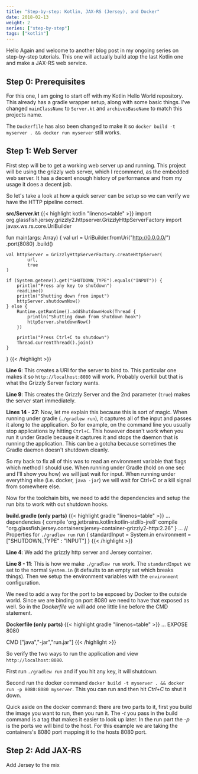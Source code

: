 ```yaml
---
title: "Step-by-step: Kotlin, JAX-RS (Jersey), and Docker"
date: 2018-02-13
weight: 2
series: ["step-by-step"]
tags: ["kotlin"]
---
```


Hello Again and welcome to another blog post in my ongoing series on step-by-step tutorials. This one will actually build atop the last Kotlin one and make a JAX-RS web service.

## Step 0: Prerequisites
For this one, I am going to start off with my Kotlin Hello World repository. This already has a gradle wrapper setup, along with some basic things. I've changed `mainClassName`  to `Server.kt` and `archivesBaseName` to match this projects name.

The `Dockerfile` has also been changed to make it so `docker build -t myserver . && docker run myserver` still works.

## Step 1: Web Server
First step will be to get a working web server up and running. This project will be using the grizzly web server, which I recommend, as the embedded web server. It has a decent enough history of performance and from my usage it does a decent job.

So let's take a look at how a quick server can be setup so we can verify we have the HTTP pipeline correct.

**src/Server.kt**
{{< highlight kotlin "linenos=table" >}}
import org.glassfish.jersey.grizzly2.httpserver.GrizzlyHttpServerFactory
import javax.ws.rs.core.UriBuilder

fun main(args: Array<String>) {
    val url = UriBuilder.fromUri("http://0.0.0.0/")
            .port(8080)
            .build()

    val httpServer = GrizzlyHttpServerFactory.createHttpServer(
            url,
            true
    )

    if (System.getenv().get("SHUTDOWN_TYPE").equals("INPUT")) {
        println("Press any key to shutdown")
        readLine()
        println("Shutting down from input")
        httpServer.shutdownNow()
    } else {
        Runtime.getRuntime().addShutdownHook(Thread {
            println("Shutting down from shutdown hook")
            httpServer.shutdownNow()
        })

        println("Press Ctrl+C to shutdown")
        Thread.currentThread().join()
    }
}
{{< /highlight >}}

**Line 6**: This creates a URI for the server to bind to. This particular one makes it so `http://localhost:8080` will work. Probably overkill but that is what the Grizzly Server factory wants.

**Line 9**: This creates the Grizzly Server and the 2nd parameter (`true`) makes the server start immediately.

**Lines 14 - 27**: Now, let me explain this because this is sort of magic. When running under gradle (`./gradlew run`), it captures all of the input and passes it along to the application. So for example, on the command line you usually stop applications by hitting `Ctrl+C`. This however doesn't work when you run it under Gradle because it captures it and stops the daemon that is running the application. This can be a gotcha because sometimes the Gradle daemon doesn't shutdown cleanly.

So my back to fix all of this was to read an environment variable that flags which method I should use. When running under Gradle (hold on one sec and I'll show you how) we will just wait for input. When running under everything else (i.e. docker, `java -jar`) we will wait for Ctrl+C or a kill signal from somewhere else. 

Now for the toolchain bits, we need to add the dependencies and setup the run bits to work with out shutdown hooks.

**build.gradle (only parts)**
{{< highlight gradle "linenos=table" >}}
...
dependencies {
    compile 'org.jetbrains.kotlin:kotlin-stdlib-jre8'
    compile "org.glassfish.jersey.containers:jersey-container-grizzly2-http:2.26"
}
...
// Properties for `./gradlew run`
run {
    standardInput = System.in
    environment = ["SHUTDOWN_TYPE" : "INPUT"]
}
{{< /highlight >}}

**Line 4**: We add the grizzly http server and Jersey container.

**Line 8 - 11**: This is how we make `./gradlew run` work. The `standardInput` we set to the normal `System.in` (it defaults to an empty set which breaks things). Then we setup the environment variables with the `environment` configuration.

We need to add a way for the port to be exposed by Docker to the outside world. Since we are binding on port 8080 we need to have that exposed as well. So in the *Dockerfile* we will add one little line before the CMD statement.

**Dockerfile (only parts)**
{{< highlight gradle "linenos=table" >}}
...
EXPOSE 8080

CMD ["java","-jar","run.jar"]
{{< /highlight >}}

So verify the two ways to run the application and view `http://localhost:8080`.

First run `./gradlew run` and if you hit any key, it will shutdown.

Second run the docker command `docker build -t myserver . && docker run -p 8080:8080 myserver`. This you can run and then hit *Ctrl+C* to shut it down. 

Quick aside on the docker command: there are two parts to it, first you build the image you want to run, then you run it. The *-t* you pass in the build command is a tag that makes it easier to look up later. In the run part the *-p* is the ports we will bind to the host. For this example we are taking the containers's 8080 port mapping it to the hosts 8080 port. 

## Step 2: Add JAX-RS
Add Jersey to the mix